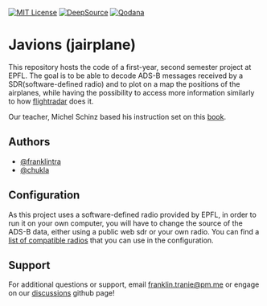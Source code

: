 [![MIT License](https://img.shields.io/badge/License-MIT-green.svg)](https://choosealicense.com/licenses/mit/)
[![DeepSource](https://deepsource.io/gh/franklintra/Javions.svg/?label=active+issues&show_trend=true&token=CmvAJnWex2qCynvmZiepgXiK)](https://deepsource.io/gh/franklintra/Javions/?ref=repository-badge)
[![Qodana](https://github.com/franklintra/Javions/actions/workflows/Qodana_quality_tests.yml/badge.svg)](https://github.com/franklintra/Javions/actions/workflows/Qodana_quality_tests.yml)
# Javions (jairplane)
This repository hosts the code of a first-year, second semester project at EPFL. The goal is to be able to decode ADS-B messages received by a SDR(software-defined radio) and to plot on a map the positions of the airplanes, while having the possibility to access more information similarly to how [flightradar](https://www.flightradar24.com/) does it.

Our teacher, Michel Schinz based his instruction set on this [book](https://mode-s.org/decode/).
## Authors

- [@franklintra](https://www.github.com/franklintra)
- [@chukla](https://www.github.com/chukla)

## Configuration

As this project uses a software-defined radio provided by EPFL, in order to run it on your own computer, you will have to change the source of the ADS-B data, either using a public web sdr or your own radio. You can find a [list of compatible radios](https://airspy.com/directory/) that you can use in the configuration.


## Support

For additional questions or support, email franklin.tranie@pm.me or engage on our [discussions](https://github.com/franklintra/Javions/discussions/1) github page!

